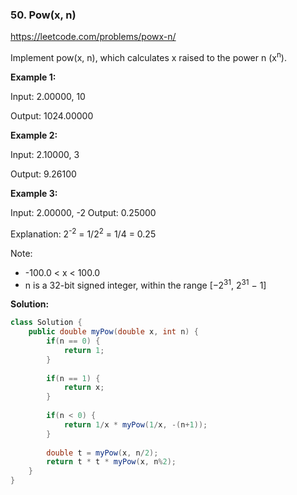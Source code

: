 ### 50. Pow(x, n)

https://leetcode.com/problems/powx-n/

Implement pow(x, n), which calculates x raised to the power n (x<sup>n</sup>).

**Example 1:**

Input: 2.00000, 10

Output: 1024.00000

**Example 2:**

Input: 2.10000, 3

Output: 9.26100

**Example 3:**

Input: 2.00000, -2
Output: 0.25000

Explanation: 2<sup>-2</sup> = 1/2<sup>2</sup> = 1/4 = 0.25

Note:

- -100.0 < x < 100.0
- n is a 32-bit signed integer, within the range [−2<sup>31</sup>, 2<sup>31</sup> − 1]


**Solution:**
```java
class Solution {
    public double myPow(double x, int n) {
        if(n == 0) {
            return 1;
        }
    
        if(n == 1) {
            return x;
        }
    
        if(n < 0) {
            return 1/x * myPow(1/x, -(n+1));
        }
        
        double t = myPow(x, n/2);
        return t * t * myPow(x, n%2);
    }
}
```